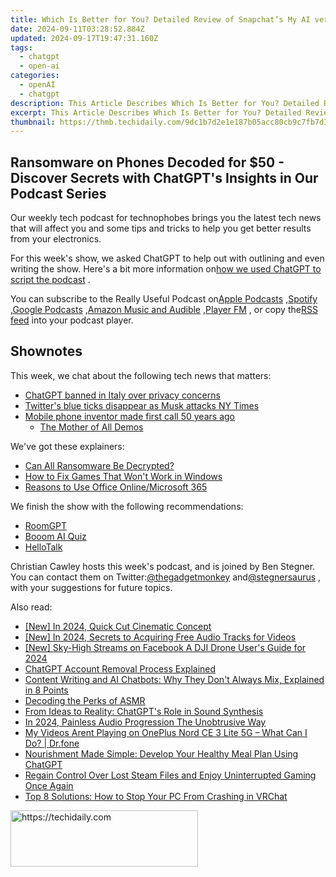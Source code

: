```yaml
---
title: Which Is Better for You? Detailed Review of Snapchat’s My AI versus Microsoft's ChatGPT
date: 2024-09-11T03:28:52.884Z
updated: 2024-09-17T19:47:31.160Z
tags:
  - chatgpt
  - open-ai
categories:
  - openAI
  - chatgpt
description: This Article Describes Which Is Better for You? Detailed Review of Snapchat’s My AI versus Microsoft's ChatGPT
excerpt: This Article Describes Which Is Better for You? Detailed Review of Snapchat’s My AI versus Microsoft's ChatGPT
thumbnail: https://thmb.techidaily.com/9dc1b7d2e1e187b05acc80cb9c7fb7d37982a55474766bf6cca6ff87f0dad9cf.jpg
---
```


## Ransomware on Phones Decoded for $50 - Discover Secrets with ChatGPT's Insights in Our Podcast Series

 Our weekly tech podcast for technophobes brings you the latest tech news that will affect you and some tips and tricks to help you get better results from your electronics.

 For this week's show, we asked ChatGPT to help out with outlining and even writing the show. Here's a bit more information on[how we used ChatGPT to script the podcast](https://www.makeuseof.com/i-used-chatgpt-to-script-a-podcast-heres-what-happened/) .

 You can subscribe to the Really Useful Podcast on[Apple Podcasts](https://podcasts.apple.com/gb/podcast/the-really-useful-podcast/id1437847131?mt=2) ,[Spotify](https://open.spotify.com/show/283gDxLd6OTNEpRq6tN7ha) ,[Google Podcasts](https://www.google.com/podcasts?feed=aHR0cHM6Ly9hbmNob3IuZm0vcy8zMWJlNDcwL3BvZGNhc3QvcnNz) ,[Amazon Music and Audible](https://music.amazon.co.uk/podcasts/20ab73d4-5da2-46c7-a17f-dc6eb39bdb48/The-Really-Useful-Podcast) ,[Player FM](https://player.fm/series/the-really-useful-podcast-2491856) , or copy the[RSS feed](https://feeds.transistor.fm/the-really-useful-podcast) into your podcast player.

## Shownotes

This week, we chat about the following tech news that matters:

* [ChatGPT banned in Italy over privacy concerns](https://www.bbc.co.uk/news/technology-65139406)
* [Twitter's blue ticks disappear as Musk attacks NY Times](https://www.bbc.co.uk/news/technology-65156216)
* [Mobile phone inventor made first call 50 years ago](https://www.bbc.co.uk/news/technology-65112048)  
  * [The Mother of All Demos](https://www.youtube.com/watch?v=B6rKUf9DWRI)

We've got these explainers:

* [Can All Ransomware Be Decrypted?](https://www.makeuseof.com/can-all-ransomware-be-decrypted/)
* [How to Fix Games That Won't Work in Windows](https://www.makeuseof.com/fix-games-not-working-windows/)
* [Reasons to Use Office Online/Microsoft 365](https://www.makeuseof.com/tag/dont-pay-word-5-reasons-use-office-online/)

We finish the show with the following recommendations:

* [RoomGPT](http://https://www.roomgpt.io/)
* [Booom AI Quiz](https://booom.ai/)
* [HelloTalk](https://www.hellotalk.com/?lang=en)

 Christian Cawley hosts this week's podcast, and is joined by Ben Stegner. You can contact them on Twitter:[@thegadgetmonkey](https://twitter.com/thegadgetmonkey) and[@stegnersaurus](https://twitter.com/stegnersaurus) , with your suggestions for future topics.

<ins class="adsbygoogle"
     style="display:block"
     data-ad-format="autorelaxed"
     data-ad-client="ca-pub-7571918770474297"
     data-ad-slot="1223367746"></ins>

<ins class="adsbygoogle"
     style="display:block"
     data-ad-client="ca-pub-7571918770474297"
     data-ad-slot="8358498916"
     data-ad-format="auto"
     data-full-width-responsive="true"></ins>

<span class="atpl-alsoreadstyle">Also read:</span>
<div><ul>
<li><a href="https://fox-links.techidaily.com/new-in-2024-quick-cut-cinematic-concept/"><u>[New] In 2024, Quick Cut Cinematic Concept</u></a></li>
<li><a href="https://youtube-blog.techidaily.com/n-2024-secrets-to-acquiring-free-audio-tracks-for-videos/"><u>[New] In 2024, Secrets to Acquiring Free Audio Tracks for Videos</u></a></li>
<li><a href="https://facebook-clips.techidaily.com/new-sky-high-streams-on-facebook-a-dji-drone-users-guide-for-2024/"><u>[New] Sky-High Streams on Facebook A DJI Drone User's Guide for 2024</u></a></li>
<li><a href="https://tech-hub.techidaily.com/chatgpt-account-removal-process-explained/"><u>ChatGPT Account Removal Process Explained</u></a></li>
<li><a href="https://tech-hub.techidaily.com/content-writing-and-ai-chatbots-why-they-dont-always-mix-explained-in-8-points/"><u>Content Writing and AI Chatbots: Why They Don't Always Mix, Explained in 8 Points</u></a></li>
<li><a href="https://extra-information.techidaily.com/decoding-the-perks-of-asmr/"><u>Decoding the Perks of ASMR</u></a></li>
<li><a href="https://tech-hub.techidaily.com/from-ideas-to-reality-chatgpts-role-in-sound-synthesis/"><u>From Ideas to Reality: ChatGPT's Role in Sound Synthesis</u></a></li>
<li><a href="https://extra-skills.techidaily.com/in-2024-painless-audio-progression-the-unobtrusive-way/"><u>In 2024, Painless Audio Progression The Unobtrusive Way</u></a></li>
<li><a href="https://howto.techidaily.com/my-videos-arent-playing-on-oneplus-nord-ce-3-lite-5g-what-can-i-do-drfone-by-drfone-fix-android-problems-fix-android-problems/"><u>My Videos Arent Playing on OnePlus Nord CE 3 Lite 5G – What Can I Do? | Dr.fone</u></a></li>
<li><a href="https://tech-hub.techidaily.com/nourishment-made-simple-develop-your-healthy-meal-plan-using-chatgpt/"><u>Nourishment Made Simple: Develop Your Healthy Meal Plan Using ChatGPT</u></a></li>
<li><a href="https://win-howtos.techidaily.com/regain-control-over-lost-steam-files-and-enjoy-uninterrupted-gaming-once-again/"><u>Regain Control Over Lost Steam Files and Enjoy Uninterrupted Gaming Once Again</u></a></li>
<li><a href="https://program-issues.techidaily.com/top-8-solutions-how-to-stop-your-pc-from-crashing-in-vrchat/"><u>Top 8 Solutions: How to Stop Your PC From Crashing in VRChat</u></a></li>
</ul></div>

<!-- affiliate ads begin -->
<a href="https://homestyler.sjv.io/c/5597632/1943750/22993" target="_top" id="1943750">
  <img src="//a.impactradius-go.com/display-ad/22993-1943750" border="0" alt="https://techidaily.com" width="300" height="90"/>
</a>
<img height="0" width="0" src="https://homestyler.sjv.io/i/5597632/1943750/22993" style="position:absolute;visibility:hidden;" border="0" />
<!-- affiliate ads end -->

